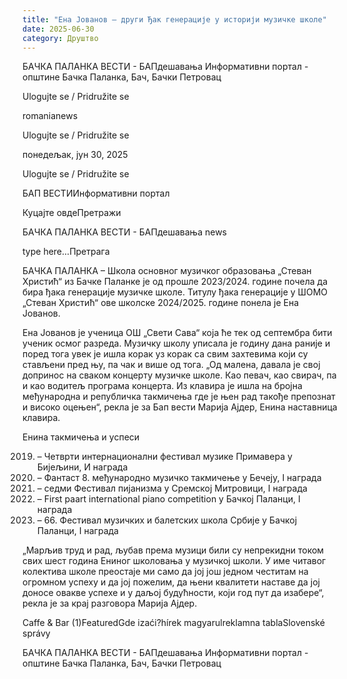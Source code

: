 ```yaml
---
title: "Ена Јованов – други Ђак генерације у историји музичке школе"
date: 2025-06-30
category: Друштво
---
```


БАЧКА ПАЛАНКА ВЕСТИ - БАПдешавања Информативни портал - општине Бачка Паланка, Бач, Бачки Петровац

Ulogujte se / Pridružite se

romanianews

Ulogujte se / Pridružite se

понедељак, јун 30, 2025

Ulogujte se / Pridružite se

БАП ВЕСТИИнформативни портал

Куцајте овдеПретражи

БАЧКА ПАЛАНКА ВЕСТИ - БАПдешавања news

type here...Претрага

БАЧКА ПАЛАНКА – Школа основног музичког образовања „Стеван Христић“ из Бачке Паланке је од прошле 2023/2024. године почела да бира ђака генерације музичке школе. Титулу ђака генерације у ШОМО „Стеван Христић“ ове школске 2024/2025. године понела је Ена Јованов.

Ена Јованов је ученица ОШ „Свети Сава“ која ће тек од септембра бити ученик осмог разреда. Музичку школу уписала је годину дана раније и поред тога увек је ишла корак уз корак са свим захтевима који су стављени пред њу, па чак и више од тога.
„Од малена, давала је свој допринос на сваком концерту музичке школе. Као певач, као свирач, па и као водитељ програма концерта. Из клавира је ишла на бројна међународна и републичка такмичења где је њен рад такође препознат и високо оцењен“, рекла је за Бап вести Марија Ајдер, Енина наставница клавира.


Енина такмичења и успеси

2019. – Четврти интернационални фестивал музике Примавера у Бијељини, И награда
2019. – Фантаст 8. међународно музичко такмичење у Бечеју, I награда
2021. – седми Фестивал пијанизма у Сремској Митровици, I награда
2022. – First paart international piano competition у Бачкој Паланци, I награда
2023. – 66. Фестивал музичких и балетских школа Србије у Бачкој Паланци, I награда

„Марљив труд и рад, љубав према музици били су непрекидни током свих шест година Ениног школовања у музичкој школи. У име читавог колектива школе преостаје ми само да јој још једном честитам на огромном успеху и да јој пожелим, да њени квалитети наставе да јој доносе овакве успехе и у даљој будућности, који год пут да изабере“, рекла је за крај разговора Марија Ајдер.

Caffe & Bar (1)FeaturedGde izaći?hírek magyarulreklamna tablaSlovenské správy

БАЧКА ПАЛАНКА ВЕСТИ - БАПдешавања Информативни портал - општине Бачка Паланка, Бач, Бачки Петровац
